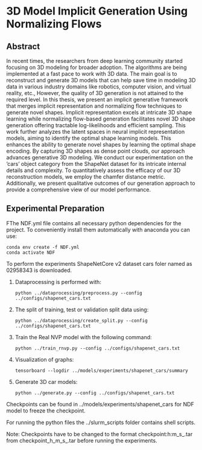# 3D Model Implicit Generation Using Normalizing Flows


## Abstract


In recent times, the researchers from deep learning community started focusing on 3D modeling for broader adoption. The algorithms are being
implemented at a fast pace to work with 3D data. The main goal is to reconstruct and generate 3D models that can help save time in modeling 3D
data in various industry domains like robotics, computer vision, and virtual
reality, etc., However, the quality of 3D generation is not attained to the
required level.
In this thesis, we present an implicit generative framework that merges implicit representation and normalizing flow techniques to generate novel shapes.
Implicit representation excels at intricate 3D shape learning while normalizing
flow-based generation facilitates novel 3D shape generation offering tractable
log-likelihoods and efficient sampling. This work further analyzes the latent
spaces in neural implicit representation models, aiming to identify the optimal
shape learning models. This enhances the ability to generate novel shapes by
learning the optimal shape encoding. By capturing 3D shapes as dense point
clouds, our approach advances generative 3D modeling.
We conduct our experimentation on the ’cars’ object category from the
ShapeNet dataset for its intricate internal details and complexity. To quantitatively assess the efficacy of our 3D reconstruction models, we employ
the chamfer distance metric. Additionally, we present qualitative outcomes
of our generation approach to provide a comprehensive view of our model
performance.


## Experimental Preparation


FThe NDF.yml file contains all necessary python dependencies for the project. To conveniently install them automatically with anaconda you can use:
   ```
   conda env create -f NDF.yml
   conda activate NDF
   ```


To perform the experiments ShapeNetCore v2 dataset cars foler named as 02958343 is downloaded.
1. Dataprocessing is performed with:
   ```
   python ../dataprocessing/preprocess.py --config ../configs/shapenet_cars.txt
   ```


2. The split of training, test or validation split data using:
   ```
   python ../dataprocessing/create_split.py --config ../configs/shapenet_cars.txt
   ```


3. Train the Real NVP model with the following command:
   ```
   python ../train_rnvp.py --config ../configs/shapenet_cars.txt
   ```


4. Visualization of graphs:
   ```
   tensorboard --logdir ../models/experiments/shapenet_cars/summary
   ```


5. Generate 3D car models:
   ```
   python ../generate.py --config ../configs/shapenet_cars.txt
   ```


Checkpoints can be found in ../models/experiments/shapenet_cars for NDF model to freeze the checkpoint.


For running the python files the ../slurm_scripts folder contains shell scripts.


Note: Checkpoints have to be changed to the format checkpoint:h:m_s_.tar from checkpoint_h_m_s_.tar before running the experiments.



